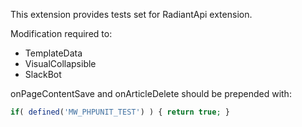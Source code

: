 This extension provides tests set for RadiantApi extension.

Modification required to:

* TemplateData
* VisualCollapsible
* SlackBot

onPageContentSave and onArticleDelete should be prepended with:

```php
if( defined('MW_PHPUNIT_TEST') ) { return true; }
```
